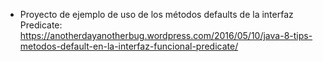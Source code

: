- Proyecto de ejemplo de uso de los métodos defaults de la interfaz Predicate: https://anotherdayanotherbug.wordpress.com/2016/05/10/java-8-tips-metodos-default-en-la-interfaz-funcional-predicate/